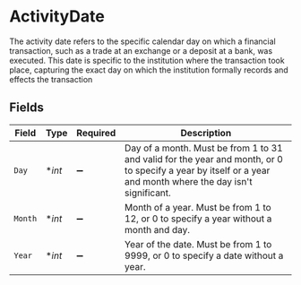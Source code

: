 # ActivityDate

The activity date refers to the specific calendar day on which a financial transaction, such as a trade at an exchange or a deposit at a bank, was executed. This date is specific to the institution where the transaction took place, capturing the exact day on which the institution formally records and effects the transaction


## Fields

| Field                                                                                                                                                        | Type                                                                                                                                                         | Required                                                                                                                                                     | Description                                                                                                                                                  |
| ------------------------------------------------------------------------------------------------------------------------------------------------------------ | ------------------------------------------------------------------------------------------------------------------------------------------------------------ | ------------------------------------------------------------------------------------------------------------------------------------------------------------ | ------------------------------------------------------------------------------------------------------------------------------------------------------------ |
| `Day`                                                                                                                                                        | **int*                                                                                                                                                       | :heavy_minus_sign:                                                                                                                                           | Day of a month. Must be from 1 to 31 and valid for the year and month, or 0 to specify a year by itself or a year and month where the day isn't significant. |
| `Month`                                                                                                                                                      | **int*                                                                                                                                                       | :heavy_minus_sign:                                                                                                                                           | Month of a year. Must be from 1 to 12, or 0 to specify a year without a month and day.                                                                       |
| `Year`                                                                                                                                                       | **int*                                                                                                                                                       | :heavy_minus_sign:                                                                                                                                           | Year of the date. Must be from 1 to 9999, or 0 to specify a date without a year.                                                                             |